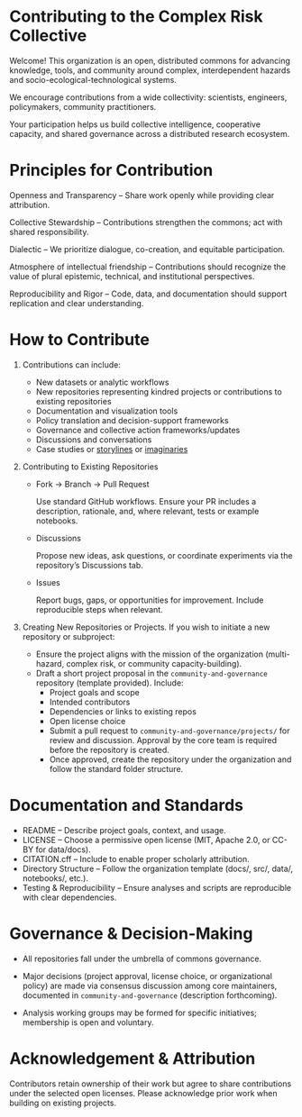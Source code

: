
# Contributing to the Complex Risk Collective

Welcome! This organization is an open, distributed commons for advancing knowledge, tools, and community around complex, interdependent hazards and socio-ecological-technological systems.

We encourage contributions from a wide collectivity: scientists, engineers, policymakers, community practitioners.

Your participation helps us build collective intelligence, cooperative capacity, and shared governance across a distributed research ecosystem.

# Principles for Contribution

Openness and Transparency – Share work openly while providing clear attribution.

Collective Stewardship – Contributions strengthen the commons; act with shared responsibility.

Dialectic – We prioritize dialogue, co-creation, and equitable participation.

Atmosphere of intellectual friendship – Contributions should recognize the value of plural epistemic, technical, and institutional perspectives.

Reproducibility and Rigor – Code, data, and documentation should support replication and clear understanding.


# How to Contribute

1. Contributions can include:
    - New datasets or analytic workflows
    - New repositories representing kindred projects or contributions to existing repositories
    - Documentation and visualization tools
    - Policy translation and decision-support frameworks
    - Governance and collective action frameworks/updates
    - Discussions and conversations
    - Case studies or [storylines](https://link.springer.com/article/10.1007/s10584-018-2317-9) or [imaginaries](https://link.springer.com/article/10.1007/s13280-021-01544-8)



2. Contributing to Existing Repositories
    - Fork → Branch → Pull Request

      Use standard GitHub workflows. Ensure your PR includes a description, rationale, and, where relevant, tests or example notebooks.
      
    - Discussions
      
        Propose new ideas, ask questions, or coordinate experiments via the repository’s Discussions tab.
    - Issues
      
        Report bugs, gaps, or opportunities for improvement. Include reproducible steps when relevant.


3. Creating New Repositories or Projects. If you wish to initiate a new repository or subproject:
    - Ensure the project aligns with the mission of the organization (multi-hazard, complex risk, or community capacity-building).
    - Draft a short project proposal in the `community-and-governance` repository (template provided). Include:
        - Project goals and scope
        - Intended contributors
        - Dependencies or links to existing repos
        - Open license choice
        - Submit a pull request to `community-and-governance/projects/` for review and discussion. Approval by the core team is required before the repository is created.
        - Once approved, create the repository under the organization and follow the standard folder structure.


# Documentation and Standards
- README – Describe project goals, context, and usage.
- LICENSE – Choose a permissive open license (MIT, Apache 2.0, or CC-BY for data/docs).
- CITATION.cff – Include to enable proper scholarly attribution.
- Directory Structure – Follow the organization template (docs/, src/, data/, notebooks/, etc.).
- Testing & Reproducibility – Ensure analyses and scripts are reproducible with clear dependencies.

 
# Governance & Decision-Making

- All repositories fall under the umbrella of commons governance.

- Major decisions (project approval, license choice, or organizational policy) are made via consensus discussion among core maintainers, documented in `community-and-governance` (description forthcoming).

- Analysis working groups may be formed for specific initiatives; membership is open and voluntary.

# Acknowledgement & Attribution

Contributors retain ownership of their work but agree to share contributions under the selected open licenses. Please acknowledge prior work when building on existing projects.



